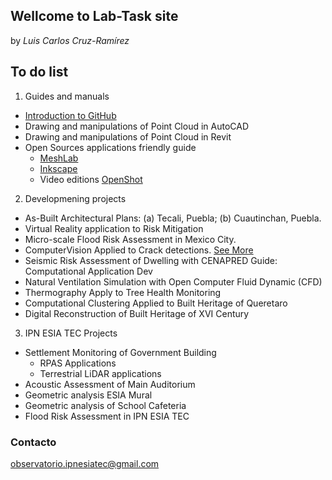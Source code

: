 ## Wellcome to Lab-Task site

by _Luis Carlos Cruz-Ramírez_

## To do list

1. Guides and manuals
- [Introduction to GitHub](https://luisram87.github.io/lab-tasks/details/github)
- Drawing and manipulations of Point Cloud in AutoCAD
- Drawing and manipulations of Point Cloud in Revit
- Open Sources applications friendly guide
  - [MeshLab](https://www.meshlab.net) 
  - [Inkscape](https://inkscape.org)
  - Video editions [OpenShot](https://www.openshot.org)

2. Developmening projects
- As-Built Architectural Plans: (a) Tecali, Puebla; (b) Cuautinchan, Puebla.
- Virtual Reality application to Risk Mitigation
- Micro-scale Flood Risk Assessment in Mexico City.  
- ComputerVision Applied to Crack detections. [See More](https://luisram87.github.io/lab-tasks/details/CVCrack)
- Seismic Risk Assessment of Dwelling with CENAPRED Guide: Computational Application Dev
- Natural Ventilation Simulation with Open Computer Fluid Dynamic (CFD)
- Thermography Apply to Tree Health Monitoring
- Computational Clustering Applied to Built Heritage of Queretaro
- Digital Reconstruction of Built Heritage of XVI Century
3. IPN ESIA TEC Projects 
- Settlement Monitoring of Government Building
  - RPAS Applications
  - Terrestrial LiDAR applications
- Acoustic Assessment of Main Auditorium
- Geometric analysis ESIA Mural
- Geometric analysis of School Cafeteria
- Flood Risk Assessment in IPN ESIA TEC


### Contacto
[observatorio.ipnesiatec@gmail.com](mailto:observatorio.ipnesiatec@gmail.com)
